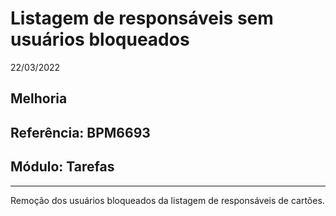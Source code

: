 # Listagem de responsáveis sem usuários bloqueados
22/03/2022
## Melhoria
## Referência: BPM6693
## Módulo: Tarefas
***

Remoção dos usuários bloqueados da listagem de responsáveis de cartões.
